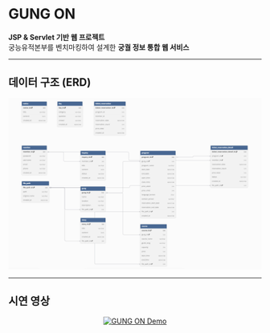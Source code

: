 # GUNG ON

**JSP & Servlet 기반 웹 프로젝트**  
궁능유적본부를 벤치마킹하여 설계한 **궁궐 정보 통합 웹 서비스**

---

## 데이터 구조 (ERD)

<p align="center">
  <img src="images/gungon_erd.png" alt="GUNG ON ERD" width="700">
</p>

---

## 시연 영상

<p align="center">
  <a href="https://youtu.be/H5TmKR9tiUc">
    <img src="https://img.youtube.com/vi/H5TmKR9tiUc/0.jpg" alt="GUNG ON Demo" width="640">
  </a>
</p>
